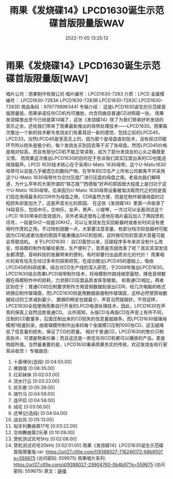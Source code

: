 ﻿---
title: 雨果《发烧碟14》LPCD1630诞生示范碟首版限量版WAV
date: 2022-11-05 13:25:13
categories: 古典音乐、新世纪、纯音雅乐
tags: 纯音雅乐
---
# 雨果《发烧碟14》LPCD1630诞生示范碟首版限量版[WAV]

唱片公司：雨果制作有限公司
唱片编号：LPCD1630-7283
介质：LPCD
金属模编号：
LPCD1630-7283A
LPCD1630-7283B
LPCD1630-7283C
LPCD1630-7283D
商品条码：9787798963441
专辑介绍：
这是LPCD1630诞生的示范碟首版限量版，雨果承诺任何CD机均可播放，内含同曲目普通CD对照碟一张。
雨果发烧碟推出至今已经是第14辑了，这张《发烧碟14》除了为我们带来好听发烧的音乐之余，还给我们带来了雨果最新推出的母带处理技术——LPCD1630。雨果每次推出一个新的技术都令发烧友们有着耳目一新的感觉，包括之前的LPCD45，LPCD33，当然LPCD45是至高无上的，因为那个是母盘直刻技术，没有经过印碟环节所以损失是极少的，每个发烧友买到回去等于买了张母盘。然而LPCD45价格是相对较高，而且有部分CD机不能正常读取，成为了部分发烧友的心头之痛既爱又恨。
而雨果这次推出LPCD1630的目的在于告诉我们其实压盘出来的CD也能造得很靓声。LPCD
1630技术核心在于采用U-Matic
1630母带，这个U-Matic1630母带可以说是几乎被遗忘的数码产物，在早年的CD生产上所有公司都离不开采用这个U-Matic
1630母带作为交付压盘厂进行压盘的母盘之用。老易向我们解释道，为什么早年的大家所谓的“铁芯版”“西德版”好声的原因很大程度上是归功于这个U-Matic
1630母带。后来因为U-Matic
1630母带设备被淘汰取而代之的则是我们现在用得最多的CDR作为母盘之用，CDR虽然方便，但是在制作玻璃母盘的过程损失却是加大了，这是声音劣化的原因。
在这张《发烧碟14》里面一共收录了14段音乐，包括中乐，交响乐，女声，男声，小提琴，一次过可以全面测试这个LPCD
1630带来的音效提升。另外老易还很有心思地在唱片最后加入了两段煲机讯号，一段是5HZ一段是20KHZ，可以让发烧友在买回新器材或者长时间没有使用时作煲机之用。不过特别提醒一点，大家要注意音量，有部分档次较低器材可能因为CD机或者功放的原因不能重播出5HZ的低频，这时候切勿刻意调大音量可能会导致烧机。
关于LPCD1630：
自CD面世以来，压碟程序多年来并没有什么改变，但母模的制作却屡经更改，生产便利了，音质是否就改善了呢？其实资深发烧友都清楚，音响科技的发展带来的便利，有时却要付出品质劣化的代价！
雨果唱片的易有伍先生经过多年的探索研究，在成功推出LPCD45的基础上，吸收LPCD45的科研成果，结合对CD生产线的深入研究，于2009年推出LPCD1630。
LPCD1630结合雨果LPCD母带制作技术，将母模制作路线缩至最短，降低音频数据在母模制作中的损耗，力求把CD压盘品质发挥至极致。
和普通CD相比，两者区别在于：普通CD的压制要求制作方用音频数据刻录出CDR，经几次电脑的格式转换后制作玻璃盘，而LPCD1630则是用数据直接制作玻璃盘，这样必然使原始数据经过的工序减到最少，
数据的畸变也就最少，声音当然就越好。不但这样，LPCD1630全程使用雨果自行开发的LPCD电源处理技术，因此，LPCD1630在声音的保真上自然远胜普通CD。
众所周知，头版CD与再版CD在声音上有所不同，压制的CD数量多，后面压制出来的CD损失的信息量就越多。而LPCD1630玻璃母模用1倍速刻录，由玻璃模所制作出来的每个金属模只压制1000张CD，这无疑降低了信息量的损失，保证了CD的质量。
相对于普通CD，LPCD1630的售价只稍高些许，可谓是物美价廉；而且这还是一款在任何CD机都可以播放的产品，更是物超所值。当然最重要的是，LPCD1630秉承雨果务实的传统，欢迎发烧友和行家耳朵收货！
专辑曲目:
01. 十面埋伏(选段) [0:04:50.00]
02. 佛跳墙 [0:08:35.00]
03. 红彩妹妹 [0:02:03.00]
04. 流水行云 [0:03:23.00]
05. 欢乐歌 [0:05:39.00]
06. 骑竹马 [0:04:56.00]
07. 连环扣 [0:04:58.00]
08. 绒花 [0:03:56.00]
09. 还琴记(选段) [0:04:04.00]
10. 战台风 [0:05:13.00]
11. 匈牙利舞曲第17号 [0:03:22.00]
12. 交响舞曲第2乐章 [0:10:09.00]
13. 煲机测试讯号5Hz [0:02:08.00]
14. 煲机测试讯号20kHz [0:02:01.00]
雨果《发烧碟14》LPCD1630诞生示范碟首版限量版.rar: https://url27.ctfile.com/f/9388027-716246172-68b950?p=559675
(访问密码: 559675)
雨果唱片系列: https://url27.ctfile.com/d/9388027-29904760-0b4b97?p=559675
(访问密码: 559675)
原文：[链接](https://blog.sina.com.cn/s/blog_1647c7e760103105h.html)